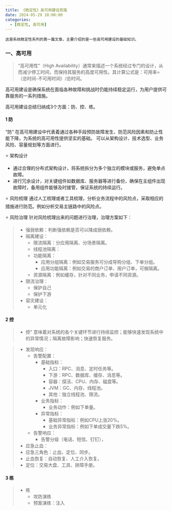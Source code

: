 ```yaml
---
title: 《稳定性》高可用建设思路
date: 2024-05-29 10:00:00
categories:
  - [稳定性, 高可用]
---
```


    这是系统稳定性系列的第一篇文章，主要介绍的是一些高可用建设的基础知识。

### 一、高可用
> “高可用性”（High Availability）通常来描述一个系统经过专门的设计，从而减少停工时间，而保持其服务的高度可用性。其计算公式是：可用率=（总时间-不可用时间）/总时间。

高可用建设是确保系统在面临各种故障和挑战时仍能持续稳定运行，为用户提供可靠服务的一系列措施。
<!-- more -->
高可用建设总结归纳成3个方面：防、控、练。

#### 1 防
“防” 在高可用建设中代表着通过各种手段预防故障发生、防范风险因素和防止性能下降，为系统的高可用性提供坚实的基础。 可以从架构设计、技术选型、业务风险、容量规划等方面进行。

⭐️ 架构设计
- 通过合理的分布式架构设计，将系统拆分为多个独立的模块或服务，避免单点故障。
- 进行冗余设计，对关键组件如数据库、服务器等进行备份，确保在主组件出现故障时，备用组件能够及时接管，保证系统的持续运行。

⭐️ 风险梳理
通过人工梳理或者工具梳理，分析业务流程中的风险点，采取相应的措施进行防范。例如分析交易主链路中的风险点。

⭐️ 风险治理 
针对风险梳理出来的问题进行治理，治理方案如下：
> - 强弱依赖：判断强依赖是否可以降成弱依赖。
> - 隔离建设：
>   - 限流隔离：分应用隔离、分场景隔离。
>   - 线程池隔离：
>   - 功能隔离：
>     - 应用分组隔离：例如交易服务可分成导购分组、下单分组。
>     - 应用功能隔离：例如交易的商户订单、用户订单，可做隔离。
>   - 资源隔离：例如缓存，针对不同业务，申请不同资源。
> - 限流治理：
>   - 保护自己
>   - 保护下游
> - 容灾建设：
>   - 单元化



#### 2 控
> - 控” 意味着对系统的各个关键环节进行持续监控；能够快速发现系统中的异常情况；隔离故障影响；快速恢复服务。

>- 发现响应：
>    - 告警配置：
>      - 基础指标：
>        - 入口：RPC、消息、定时任务等。
>        - 下游：RPC、数据库、缓存、消息等。
>        - 容器：探活、CPU、内存、磁盘等。
>        - JVM：GC、内存、线程池。
>        - 其他：独立线程池、限流。
>      - 业务指标：
>        - 业务动作：例如下单量。
>      - 异常指标：
>        - 基础异常指标：例如CPU上涨20%。
>        - 业务异常指标：例如下单成交量下跌5%。
>    - 告警响应：
>      - 告警分级（电话、短信、钉钉），
>- 应急止血：
>  - 应急三角色：止血、定位、同步。
>  - 止血恢复：自动恢复、人工介入恢复。
>  - 定位：交易大盘、工具、排障手册。

#### 3 练
> - 练
>   - 攻防演练
>   - 预案演练：注入